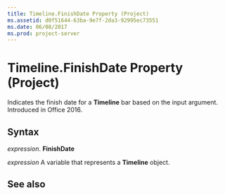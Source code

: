 ```yaml
---
title: Timeline.FinishDate Property (Project)
ms.assetid: d0f51644-63ba-9e7f-2da3-92995ec73551
ms.date: 06/08/2017
ms.prod: project-server
---
```



# Timeline.FinishDate Property (Project)

Indicates the finish date for a **Timeline** bar based on the input argument. Introduced in Office 2016.


## Syntax

 _expression_. **FinishDate**

 _expression_ A variable that represents a **Timeline** object.


## See also



